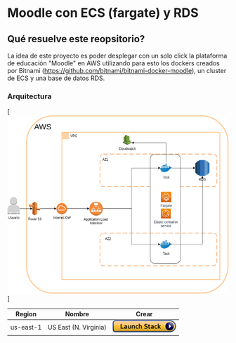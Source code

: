 # Moodle con ECS (fargate) y RDS

## Qué resuelve este reopsitorio?

La idea de este proyecto es poder desplegar con un solo click la plataforma de educación "Moodle" en AWS utilizando para esto los dockers creados por Bitnami (https://github.com/bitnami/bitnami-docker-moodle), un cluster de ECS y una base de datos RDS.

### Arquitectura

[![Arquitectura](images/arquitectura.png)]

| Region    | Nombre                | Crear                                                                                                                                                                                                                                                 |
| --------- | --------------------- | ----------------------------------------------------------------------------------------------------------------------------------------------------------------------------------------------------------------------------------------------------- |
| us-east-1 | US East (N. Virginia) | [![cloudformation-launch-stack](images/cloudformation-launch-stack.png)](https://console.aws.amazon.com/cloudformation/home?region=us-east-1#/stacks/new?stackName=Moodle&templateURL=https://deploymoodleecs.s3.amazonaws.com/moodleEcsFargate.yaml) |
